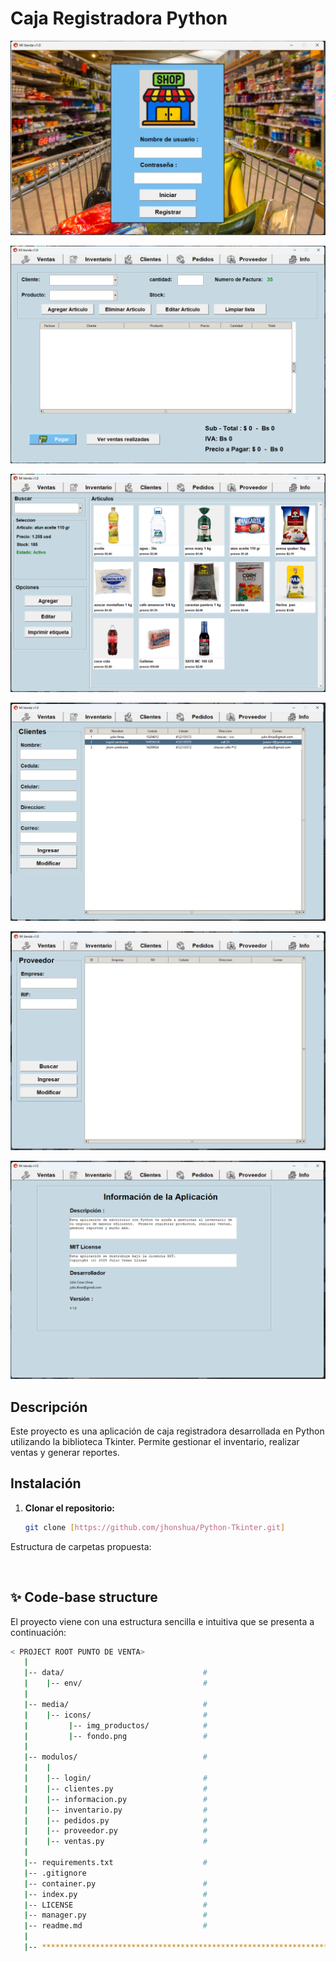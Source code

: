 # Caja Registradora Python

![](media/img/img0.png)

![](media/img/img1.png)

![](media/img/img2.png)

![](media/img/img3.png)

![](media/img/img4.png)

![](media/img/img5.png)


## Descripción
Este proyecto es una aplicación de caja registradora desarrollada en Python utilizando la biblioteca Tkinter. Permite gestionar el inventario, realizar ventas y generar reportes.

## Instalación
1. **Clonar el repositorio:**
   ```bash
   git clone [https://github.com/jhonshua/Python-Tkinter.git]


Estructura de carpetas propuesta:
   

<br />

## ✨ Code-base structure

El proyecto viene con una estructura sencilla e intuitiva que se presenta a continuación:
                                                                
```bash
< PROJECT ROOT PUNTO DE VENTA>
   |
   |-- data/                               # 
   |    |-- env/                           # 
   |
   |-- media/                              # 
   |    |-- icons/                         # 
   |         |-- img_productos/            # 
   |         |-- fondo.png                 #   
   |
   |-- modulos/                            #
   |    |
   |    |-- login/                         # 
   |    |-- clientes.py                    # 
   |    |-- informacion.py                 #  
   |    |-- inventario.py                  #   
   |    |-- pedidos.py                     # 
   |    |-- proveedor.py                   #
   |    |-- ventas.py                      #
   |
   |-- requirements.txt                    # 
   |-- .gitignore   
   |-- container.py                        # 
   |-- index.py                            # 
   |-- LICENSE                             # 
   |-- manager.py                          # 
   |-- readme.md                           # 
   |
   |-- ************************************************************************
```

<br />
              
